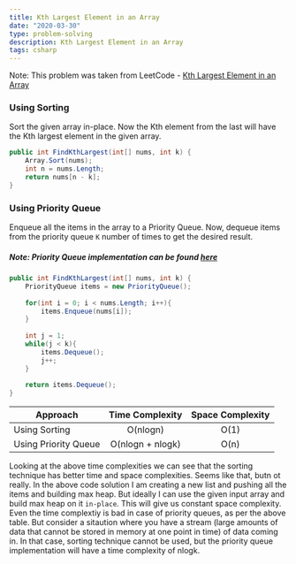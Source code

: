 ```yaml
---
title: Kth Largest Element in an Array
date: "2020-03-30"
type: problem-solving
description: Kth Largest Element in an Array
tags: csharp
---
```


Note: This problem was taken from LeetCode - [Kth Largest Element in an Array](https://leetcode.com/problems/kth-largest-element-in-an-array/)

### Using Sorting

Sort the given array in-place. Now the Kth element from the last will have the Kth largest element in the given array.

```csharp
public int FindKthLargest(int[] nums, int k) {
    Array.Sort(nums);
    int n = nums.Length;       
    return nums[n - k];
}
```

### Using Priority Queue

Enqueue all the items in the array to a Priority Queue. Now, dequeue items from the priority queue `K` number of times to get the desired result. 

##### Note: Priority Queue implementation can be found [here](/priority-queue-implementation/)

```csharp
public int FindKthLargest(int[] nums, int k) {
    PriorityQueue items = new PriorityQueue();
    
    for(int i = 0; i < nums.Length; i++){
        items.Enqueue(nums[i]);
    }
    
    int j = 1;
    while(j < k){
        items.Dequeue();
        j++;
    }
    
    return items.Dequeue();
}
```

| Approach | Time Complexity | Space Complexity |
| ------------- |:-------------:| :-----:|
| Using Sorting | O(nlogn) | O(1) |
| Using Priority Queue | O(nlogn + nlogk) | O(n) |

Looking at the above time complexities we can see that the sorting technique has better time and space complexities. Seems like that, butn ot really. In the above code solution I am creating a new list and pushing all the items and building max heap. But ideally I can use the given input array and build max heap on it `in-place`. This will give us constant space complexity. Even the time complextiy is bad in case of priority queues, as per the above table. But consider a sitaution where you have a stream (large amounts of data that cannot be stored in memory at one point in time) of data coming in. In that case, sorting technique cannot be used, but the priority queue implementation will have a time complexity of nlogk.
